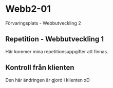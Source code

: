 # Webb2-01
Förvaringsplats - Webbutveckling 2
## Repetition - Webbutveckling 1
Här kommer mina repetitionsuppgifter att finnas.
## Kontroll från klienten
Den här ändringen är gjord i klienten xD